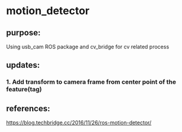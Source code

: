 # motion_detector
## purpose:
Using usb_cam ROS package and cv_bridge for cv related process

## updates:
### 1. Add transform to camera frame from center point of the feature(tag)

## references:
https://blog.techbridge.cc/2016/11/26/ros-motion-detector/
